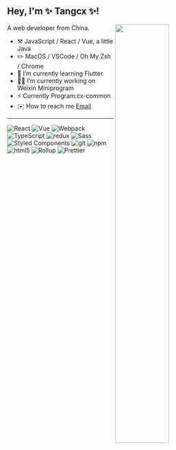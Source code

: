 <!--
**reign-nighthawk/reign-nighthawk** is a ✨ _special_ ✨ repository because its `README.md` (this file) appears on your GitHub profile.

Here are some ideas to get you started:

- 🔭 I’m currently working on ...
- 🌱 I’m currently learning ...
- 👯 I’m looking to collaborate on ...
- 🤔 I’m looking for help with ...
- 💬 Ask me about ...
- 📫 How to reach me: ...
- 😄 Pronouns: ...
- ⚡ Fun fact: ...
-->

## Hey, I'm ✨ Tangcx ✨!

[<img align="right" width="50%" src="https://github-readme-stats.vercel.app/api?username=reign-nighthawk&show_icons=true">](https://github-readme-stats.vercel.app/api?username=reign-nighthawk)

A web developer from China. 

-   :hammer_and_pick: JavaScript / React / Vue, a little Java
-   :pencil2: MacOS / VSCode / Oh My Zsh / Chrome
-   🌱 I’m currently learning Flutter
-   👨‍💻 I’m currently working on Weixin Miniprogram
-   ⚡ Currently Program:cx-common
-   ✉️ How to reach me [Email](mailto:tangcx720@qq.com)

---
<p>
  <img alt="React" src="https://img.shields.io/badge/-React-45b8d8?style=flat-square&logo=react&logoColor=white" />
  <img alt="Vue" src="https://img.shields.io/badge/-Vue-brightgreen?style=flat-square&logo=vuedotjs&logoColor=white" />
  <img alt="Webpack" src="https://img.shields.io/badge/-Webpack-8DD6F9?style=flat-square&logo=webpack&logoColor=white" /> 
  <img alt="TypeScript" src="https://img.shields.io/badge/-TypeScript-007ACC?style=flat-square&logo=typescript&logoColor=white" />
  <img alt="redux" src="https://img.shields.io/badge/-Redux-764ABC?style=flat-square&logo=redux&logoColor=white" />
  <img alt="Sass" src="https://img.shields.io/badge/-Sass-CC6699?style=flat-square&logo=sass&logoColor=white" />
  <img alt="Styled Components" src="https://img.shields.io/badge/-Styled_Components-db7092?style=flat-square&logo=styled-components&logoColor=white" />
  <img alt="git" src="https://img.shields.io/badge/-Git-F05032?style=flat-square&logo=git&logoColor=white" />
  <img alt="npm" src="https://img.shields.io/badge/-NPM-CB3837?style=flat-square&logo=npm&logoColor=white" />
  <img alt="html5" src="https://img.shields.io/badge/-HTML5-E34F26?style=flat-square&logo=html5&logoColor=white" />
  <img alt="Rollup" src="https://img.shields.io/badge/-Rollup-EC4A3F?style=flat-square&logo=rollup.js&logoColor=white" />
  <img alt="Prettier" src="https://img.shields.io/badge/-Prettier-F7B93E?style=flat-square&logo=prettier&logoColor=white" />
</p>
<!--
<img align="right" alt="GIF" src="https://github.com/reign-nighthawk/reign-nighthawk/blob/main/code.gif?raw=true" width="500" height="320" />

![](https://github-readme-stats.vercel.app/api?username=reign-nighthawk)
-->
